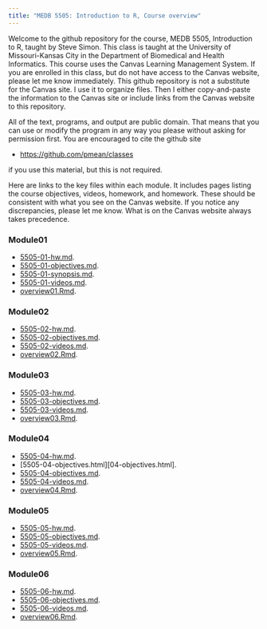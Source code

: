 ```yaml
---
title: "MEDB 5505: Introduction to R, Course overview"
---
```


<!--This file was first created on 2022-01-15.-->

Welcome to the github repository for the course, MEDB 5505, Introduction to R, taught by Steve Simon. This class is taught at the University of Missouri-Kansas City in the Department of Biomedical and Health Informatics. This course uses the Canvas Learning Management System. If you are enrolled in this class, but do not have access to the Canvas website, please let me know immediately. This github repository is not a substitute for the Canvas site. I use it to organize files. Then I either copy-and-paste the information to the Canvas site or include links from the Canvas website to this repository.

All of the text, programs, and output are public domain. That means that you can use or modify the program in any way you please without asking for permission first. You are encouraged to cite the github site

+ https://github.com/pmean/classes

if you use this material, but this is not required.

Here are links to the key files within each module. It includes pages listing the course objectives, videos, homework, and homework. These should be consistent with what you see on the Canvas website. If you notice any discrepancies, please let me know. What is on the Canvas website always takes precedence.

### Module01

+ [5505-01-hw.md][01-hw].
+ [5505-01-objectives.md][01-objectives].
+ [5505-01-synopsis.md][01-synopsis].
+ [5505-01-videos.md][01-videos].
+ [overview01.Rmd][overview01.Rmd].

### Module02

+ [5505-02-hw.md][02-hw].
+ [5505-02-objectives.md][02-objectives].
+ [5505-02-videos.md][02-videos].
+ [overview02.Rmd][overview02.Rmd].

### Module03

+ [5505-03-hw.md][03-hw].
+ [5505-03-objectives.md][03-objectives].
+ [5505-03-videos.md][03-videos].
+ [overview03.Rmd][overview03.Rmd].

### Module04

+ [5505-04-hw.md][04-hw].
+ [5505-04-objectives.html][04-objectives.html].
+ [5505-04-objectives.md][04-objectives].
+ [5505-04-videos.md][04-videos].
+ [overview04.Rmd][overview04.Rmd].

### Module05

+ [5505-05-hw.md][05-hw].
+ [5505-05-objectives.md][05-objectives].
+ [5505-05-videos.md][05-videos].
+ [overview05.Rmd][overview05.Rmd].

### Module06

+ [5505-06-hw.md][06-hw].
+ [5505-06-objectives.md][06-objectives].
+ [5505-06-videos.md][06-videos].
+ [overview06.Rmd][overview06.Rmd].

[01-hw]: https://github.com/pmean/classes/blob/master/introduction-to-r/modules/5505-01-hw.md
[02-hw]: https://github.com/pmean/classes/blob/master/introduction-to-r/modules/5505-02-hw.md
[03-hw]: https://github.com/pmean/classes/blob/master/introduction-to-r/modules/5505-03-hw.md
[04-hw]: https://github.com/pmean/classes/blob/master/introduction-to-r/modules/5505-04-hw.md
[05-hw]: https://github.com/pmean/classes/blob/master/introduction-to-r/modules/5505-05-hw.md
[06-hw]: https://github.com/pmean/classes/blob/master/introduction-to-r/modules/5505-06-hw.md

[01-objectives]: https://github.com/pmean/classes/blob/master/introduction-to-r/modules/5505-01-objectives.md
[02-objectives]: https://github.com/pmean/classes/blob/master/introduction-to-r/modules/5505-02-objectives.md
[03-objectives]: https://github.com/pmean/classes/blob/master/introduction-to-r/modules/5505-03-objectives.md
[04-objectives]: https://github.com/pmean/classes/blob/master/introduction-to-r/modules/5505-04-objectives.md
[05-objectives]: https://github.com/pmean/classes/blob/master/introduction-to-r/modules/5505-05-objectives.md
[06-objectives]: https://github.com/pmean/classes/blob/master/introduction-to-r/modules/5505-06-objectives.md

[01-synopsis]: https://github.com/pmean/classes/blob/master/introduction-to-r/modules/5505-01-synopsis.md

[01-videos]: https://github.com/pmean/classes/blob/master/introduction-to-r/modules/5505-01-videos.md
[02-videos]: https://github.com/pmean/classes/blob/master/introduction-to-r/modules/5505-02-videos.md
[03-videos]: https://github.com/pmean/classes/blob/master/introduction-to-r/modules/5505-03-videos.md
[04-videos]: https://github.com/pmean/classes/blob/master/introduction-to-r/modules/5505-04-videos.md
[05-videos]: https://github.com/pmean/classes/blob/master/introduction-to-r/modules/5505-05-videos.md
[06-videos]: https://github.com/pmean/classes/blob/master/introduction-to-r/modules/5505-06-videos.md

[overview01.Rmd]: https://github.com/pmean/classes/blob/master/introduction-to-r/modules/overview01.Rmd
[overview02.Rmd]: https://github.com/pmean/classes/blob/master/introduction-to-r/modules/overview02.Rmd
[overview03.Rmd]: https://github.com/pmean/classes/blob/master/introduction-to-r/modules/overview03.Rmd
[overview04.Rmd]: https://github.com/pmean/classes/blob/master/introduction-to-r/modules/overview04.Rmd
[overview05.Rmd]: https://github.com/pmean/classes/blob/master/introduction-to-r/modules/overview05.Rmd
[overview06.Rmd]: https://github.com/pmean/classes/blob/master/introduction-to-r/modules/overview06.Rmd
> 
